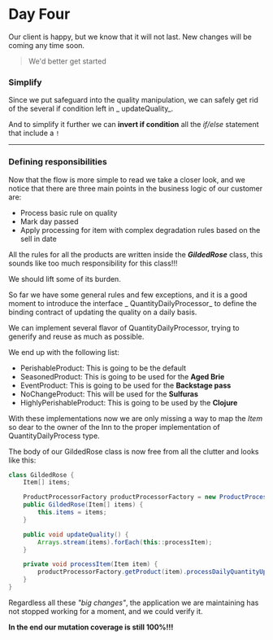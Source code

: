 # Day Four

Our client is happy, but we know that it will not last. New changes will be coming any time soon.


> We'd better get started

### Simplify

Since we put safeguard into the quality manipulation, we can safely get rid of the several if condition left in _
updateQuality_.

And to simplify it further we can **invert if condition** all the _if/else_ statement that include a `!`

---

### Defining responsibilities

Now that the flow is more simple to read we take a closer look, and we notice that there are three main points in the
business logic of
our customer are:

* Process basic rule on quality
* Mark day passed
* Apply processing for item with complex degradation rules based on the sell in date

All the rules for all the products are written inside the **_GildedRose_** class, this sounds like too much
responsibility for this class!!!

We should lift some of its burden.

So far we have some general rules and few exceptions, and it is a good moment to introduce the interface _
QuantityDailyProcessor_ to define the binding contract of updating the quality on a daily basis.

We can implement several flavor of QuantityDailyProcessor, trying to generify and reuse as much as possible.

We end up with the following list:

* PerishableProduct: This is going to be the default
* SeasonedProduct: This is going to be used for the **Aged Brie**
* EventProduct: This is going to be used for the **Backstage pass**
* NoChangeProduct: This will be used for the **Sulfuras**
* HighlyPerishableProduct: This is going to be used by the **Clojure**

With these implementations now we are only missing a way to map the _Item_ so dear to the owner of the Inn to the proper
implementation of QuantityDailyProcess type.

The body of our GildedRose class is now free from all the clutter and looks like this:
```java
class GildedRose {
    Item[] items;

    ProductProcessorFactory productProcessorFactory = new ProductProcessorFactory();
    public GildedRose(Item[] items) {
        this.items = items;
    }

    public void updateQuality() {
        Arrays.stream(items).forEach(this::processItem);
    }

    private void processItem(Item item) {
        productProcessorFactory.getProduct(item).processDailyQuantityUpdate();
    }
}
```

Regardless all these _"big changes"_, the application we are maintaining has not stopped working for a moment, and we could verify it.

**In the end our mutation coverage is still 100%!!!**